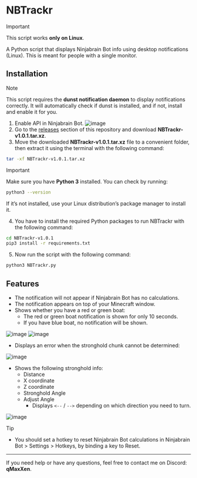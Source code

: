 # NBTrackr

> [!IMPORTANT]
> This script works **only on Linux**.


A Python script that displays Ninjabrain Bot info using desktop notifications (Linux). This is meant for people with a single monitor.

## Installation

> [!NOTE]
> This script requires the **dunst notification daemon** to display notifications correctly. It will automatically check if dunst is installed, and if not, install and enable it for you.

1. Enable API in Ninjabrain Bot. 
![image](https://github.com/user-attachments/assets/fe684b8b-1601-4dc9-86be-97160a964954)
2. Go to the [releases](https://github.com/qMaxXen/NBTrackr/releases/tag/v1.0.1) section of this repository and download **NBTrackr-v1.0.1.tar.xz**.
3. Move the downloaded **NBTrackr-v1.0.1.tar.xz** file to a convenient folder, then extract it using the terminal with the following command:
```bash
tar -xf NBTrackr-v1.0.1.tar.xz
```
> [!IMPORTANT]
> Make sure you have **Python 3** installed.
> You can check by running:
> ```bash
> python3 --version
> ```
> If it’s not installed, use your Linux distribution’s package manager to install it.
4. You have to install the required Python packages to run NBTrackr with the following command:
```bash
cd NBTrackr-v1.0.1
pip3 install -r requirements.txt
```
5. Now run the script with the following command:
```bash
python3 NBTrackr.py
```

## Features

- The notification will not appear if Ninjabrain Bot has no calculations.
- The notification appears on top of your Minecraft window.
- Shows whether you have a red or green boat:
  - The red or green boat notification is shown for only 10 seconds.
  - If you have blue boat, no notification will be shown.

![image](https://github.com/user-attachments/assets/e8afa63d-fc1e-4f1c-b9c3-bdc33462c6d4)
![image](https://github.com/user-attachments/assets/f20d5543-ca3b-4fef-9510-b5b285e5bf62)

- Displays an error when the stronghold chunk cannot be determined:

![image](https://github.com/user-attachments/assets/34ea3230-9929-4879-8574-bee31db80a75)

- Shows the following stronghold info:
  - Distance
  - X coordinate
  - Z coordinate
  - Stronghold Angle
  - Adjust Angle 
    - Displays `<--` / `-->` depending on which direction you need to turn.

![image](https://github.com/user-attachments/assets/52e77fc6-3eca-4081-8146-23299ecbe257)

> [!TIP]
> - You should set a hotkey to reset Ninjabrain Bot calculations in Ninjabrain Bot > Settings > Hotkeys, by binding a key to Reset.

---

If you need help or have any questions, feel free to contact me on Discord: **qMaxXen**.
